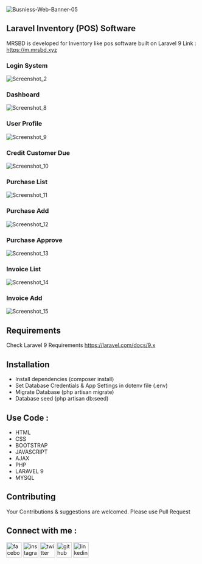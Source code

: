 ![Busniess-Web-Banner-05](https://github.com/Mostafizur008/inventory-software/assets/107453434/bf0c4eef-462d-409f-a60a-f33ab5b88779)

## Laravel Inventory (POS) Software
MRSBD is developed for Inventory like pos software built on Laravel 9
Link : https://m.mrsbd.xyz

### Login System
![Screenshot_2](https://user-images.githubusercontent.com/107453434/176536061-312d9681-692b-412e-9380-8c8f19287332.jpg)

### Dashboard
![Screenshot_8](https://user-images.githubusercontent.com/107453434/178939364-183e122a-3e17-421d-9fa1-5f9e7cf1a529.jpg)

### User Profile
![Screenshot_9](https://user-images.githubusercontent.com/107453434/178939503-eae4c2d6-55e0-4fc7-8078-6a88641f0c6f.jpg)

### Credit Customer Due
![Screenshot_10](https://user-images.githubusercontent.com/107453434/178939658-321a4023-99ad-43bc-915c-5857dc6c86de.jpg)

### Purchase List
![Screenshot_11](https://user-images.githubusercontent.com/107453434/178939823-36a8a82c-af12-4ea8-b324-7d2f8bdf34ee.jpg)

### Purchase Add
![Screenshot_12](https://user-images.githubusercontent.com/107453434/178939988-54cbfdc6-5b88-4853-89e8-8a82d46c3b26.jpg)

### Purchase Approve
![Screenshot_13](https://user-images.githubusercontent.com/107453434/178940091-1e3187f1-5170-4b84-81ac-3902ff379468.jpg)

### Invoice List
![Screenshot_14](https://user-images.githubusercontent.com/107453434/178940267-bdeee077-42c0-4515-91fe-d74fa8a5739c.jpg)

### Invoice Add
![Screenshot_15](https://user-images.githubusercontent.com/107453434/178940467-fa8951c9-9b43-4ebe-b6e7-b4560a9a0168.jpg)

## Requirements
Check Laravel 9 Requirements https://laravel.com/docs/9.x

## Installation
- Install dependencies (composer install)<br>
- Set Database Credentials & App Settings in dotenv file (.env)<br>
- Migrate Database (php artisan migrate)<br>
- Database seed (php artisan db:seed)


## Use Code : 
- HTML<br>
- CSS<br>
- BOOTSTRAP<br>
- JAVASCRIPT<br>
- AJAX<br>
- PHP<br>
- LARAVEL 9<br>
- MYSQL

## Contributing
Your Contributions & suggestions are welcomed. Please use Pull Request


## Connect with me :
<p dir="auto"><a href="https://www.facebook.com/sm.sohag007" rel="nofollow"><img src="https://camo.githubusercontent.com/2d1ffa69dd491ebeca01b2098cf8233dd09950ff5895abccd5b455ca442abc59/68747470733a2f2f696d672e736869656c64732e696f2f62616467652f46616365626f6f6b2d3138373746323f7374796c653d666f722d7468652d6261646765266c6f676f3d66616365626f6f6b266c6f676f436f6c6f723d7768697465" alt="facebook" height="40" style="max-width: 100%;"></a>  <a href="https://www.instagram.com/sm.sohag007/" rel="nofollow"><img src="https://camo.githubusercontent.com/b3d4671768bd0f9b6c8f410a25a96e0c5a4d135208d8910461e986f97e7985ab/68747470733a2f2f696d672e736869656c64732e696f2f62616467652f496e7374616772616d2d4534343035463f7374796c653d666f722d7468652d6261646765266c6f676f3d696e7374616772616d266c6f676f436f6c6f723d7768697465" alt="instagram" height="40" style="max-width: 100%;"></a>  <a href="https://twitter.com/sm.sohag007" rel="nofollow"><img src="https://camo.githubusercontent.com/5d03c86f6a75f7cbe80d135d9162fbf6dc46a31253cf30a8e9bb8279b4d574d3/68747470733a2f2f696d672e736869656c64732e696f2f62616467652f547769747465722d3144413146323f7374796c653d666f722d7468652d6261646765266c6f676f3d74776974746572266c6f676f436f6c6f723d7768697465" alt="twitter" height="40" style="max-width: 100%;"></a>  <a href="https://github.com/mostafizur008"><img src="https://camo.githubusercontent.com/bd2bd127c104ba5c98bb12c70801b075aee1f040009089510f69554300e7ff41/68747470733a2f2f696d672e736869656c64732e696f2f62616467652f4769742d4630353033323f7374796c653d666f722d7468652d6261646765266c6f676f3d676974266c6f676f436f6c6f723d7768697465" alt="github" height="40" style="max-width: 100%;"></a>  <a href="https://www.linkedin.com/in/sm.sohag008/" rel="nofollow"><img src="https://camo.githubusercontent.com/a80d00f23720d0bc9f55481cfcd77ab79e141606829cf16ec43f8cacc7741e46/68747470733a2f2f696d672e736869656c64732e696f2f62616467652f4c696e6b6564496e2d3030373742353f7374796c653d666f722d7468652d6261646765266c6f676f3d6c696e6b6564696e266c6f676f436f6c6f723d7768697465" alt="linkedin" height="40" style="max-width: 100%;"></a></p>
